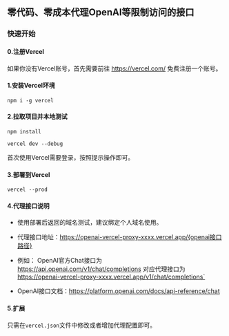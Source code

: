 ## 零代码、零成本代理OpenAI等限制访问的接口

### 快速开始

#### 0.注册Vercel

如果你没有Vercel账号，首先需要前往 https://vercel.com/ 免费注册一个账号。

#### 1.安装Vercel环境

```shell
npm i -g vercel
```

#### 2.拉取项目并本地测试

```shell
npm install
```

```shell
vercel dev --debug
```
首次使用Vercel需要登录，按照提示操作即可。

#### 3.部署到Vercel
```shell
vercel --prod
```

#### 4.代理接口说明
- 使用部署后返回的域名测试，建议绑定个人域名使用。

- 代理接口地址：https://openai-vercel-proxy-xxxx.vercel.app/{openai接口路径}

- 例如： OpenAI官方Chat接口为 https://api.openai.com/v1/chat/completions 对应代理接口为 https://openai-vercel-proxy-xxxx.vercel.app/v1/chat/completions`

- OpenAI接口文档：https://platform.openai.com/docs/api-reference/chat

#### 5.扩展
只需在`vercel.json`文件中修改或者增加代理配置即可。
